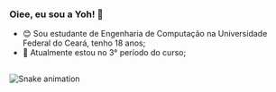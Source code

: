 ### Oiee, eu sou a Yoh! 👋

- 😊 Sou estudante de Engenharia de Computação na Universidade Federal do Ceará, tenho 18 anos;
- 🌱 Atualmente estou no 3° período do curso;

##

  ![Snake animation](https://github.com/rafaballerini/yohannemoreira/blob/output/github-contribution-grid-snake.svg)
